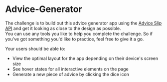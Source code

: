 # Advice-Generator
The challenge is to build out this advice generator app using the [Advice Slip API](https://api.adviceslip.com) and get it looking as close to the design as possible.  
You can use any tools you like to help you complete the challenge.
So if you've got something you'd like to practice, feel free to give it a go.

Your users should be able to:

- View the optimal layout for the app depending on their device's screen size
- See hover states for all interactive elements on the page
- Generate a new piece of advice by clicking the dice icon
